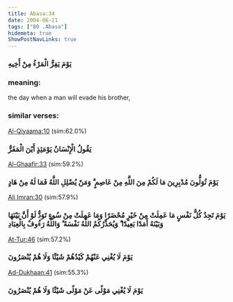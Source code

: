 ```yaml
---
title: Abasa:34
date: 2004-06-21
tags: ["80 .Abasa"]
hidemeta: true 
ShowPostNavLinks: true 
---
```

### يَوْمَ يَفِرُّ الْمَرْءُ مِنْ أَخِيهِ
### meaning: 
the day when a man will evade his brother,
### similar verses: 

[Al-Qiyaama:10](/75/10) (sim:62.0%)

### يَقُولُ الْإِنْسَانُ يَوْمَئِذٍ أَيْنَ الْمَفَرُّ

[Al-Ghaafir:33](/40/33) (sim:59.2%)

### يَوْمَ تُوَلُّونَ مُدْبِرِينَ مَا لَكُمْ مِنَ اللَّهِ مِنْ عَاصِمٍ ۗ وَمَنْ يُضْلِلِ اللَّهُ فَمَا لَهُ مِنْ هَادٍ

[Ali Imran:30](/3/30) (sim:57.9%)

### يَوْمَ تَجِدُ كُلُّ نَفْسٍ مَا عَمِلَتْ مِنْ خَيْرٍ مُحْضَرًا وَمَا عَمِلَتْ مِنْ سُوءٍ تَوَدُّ لَوْ أَنَّ بَيْنَهَا وَبَيْنَهُ أَمَدًا بَعِيدًا ۗ وَيُحَذِّرُكُمُ اللَّهُ نَفْسَهُ ۗ وَاللَّهُ رَءُوفٌ بِالْعِبَادِ

[At-Tur:46](/52/46) (sim:57.2%)

### يَوْمَ لَا يُغْنِي عَنْهُمْ كَيْدُهُمْ شَيْئًا وَلَا هُمْ يُنْصَرُونَ

[Ad-Dukhaan:41](/44/41) (sim:55.3%)

### يَوْمَ لَا يُغْنِي مَوْلًى عَنْ مَوْلًى شَيْئًا وَلَا هُمْ يُنْصَرُونَ
